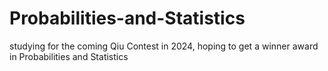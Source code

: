 # Probabilities-and-Statistics
studying for the coming Qiu Contest in 2024, hoping to get a winner award in Probabilities and Statistics
